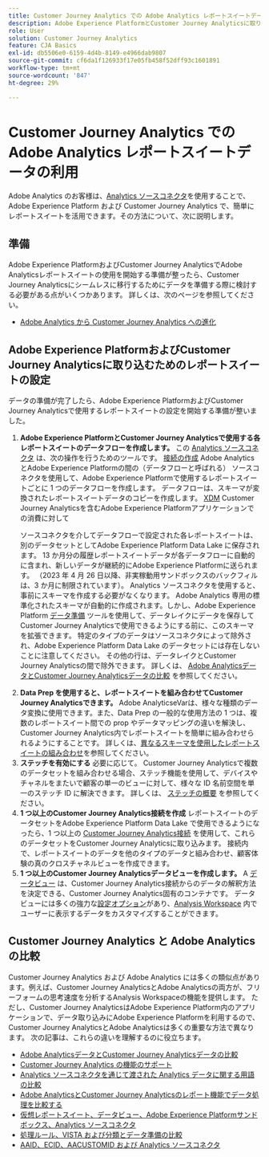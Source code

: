 ```yaml
---
title: Customer Journey Analytics での Adobe Analytics レポートスイートデータの利用
description: Adobe Experience PlatformとCustomer Journey Analyticsに取り込むためのAdobe Analyticsレポートスイートの設定方法
role: User
solution: Customer Journey Analytics
feature: CJA Basics
exl-id: db5506e0-6159-4d4b-8149-e4966dab9807
source-git-commit: cf6da1f126933f17e05fb458f52dff93c1601891
workflow-type: tm+mt
source-wordcount: '847'
ht-degree: 29%

---
```


# Customer Journey Analytics での Adobe Analytics レポートスイートデータの利用

Adobe Analytics のお客様は、[Analytics ソースコネクタ](https://experienceleague.adobe.com/docs/experience-platform/sources/connectors/adobe-applications/analytics.html?lang=ja)を使用することで、Adobe Experience Platform および Customer Journey Analytics で、簡単にレポートスイートを活用できます。その方法について、次に説明します。

## 準備

Adobe Experience PlatformおよびCustomer Journey AnalyticsでAdobe Analyticsレポートスイートの使用を開始する準備が整ったら、Customer Journey Analyticsにシームレスに移行するためにデータを準備する際に検討する必要がある点がいくつかあります。 詳しくは、次のページを参照してください。

* [Adobe Analytics から Customer Journey Analytics への進化](/help/getting-started/aa-to-cja.md)

## Adobe Experience PlatformおよびCustomer Journey Analyticsに取り込むためのレポートスイートの設定

データの準備が完了したら、Adobe Experience PlatformおよびCustomer Journey Analyticsで使用するレポートスイートの設定を開始する準備が整いました。

1. **Adobe Experience PlatformとCustomer Journey Analyticsで使用する各レポートスイートのデータフローを作成します。** この [Analytics ソースコネクタ](https://experienceleague.adobe.com/docs/experience-platform/sources/connectors/adobe-applications/analytics.html?lang=ja) は、次の操作を行うためのツールです。 [接続の作成](/help/connections/create-connection.md) Adobe AnalyticsとAdobe Experience Platformの間の（データフローと呼ばれる） ソースコネクタを使用して、Adobe Experience Platformで使用するレポートスイートごとに 1 つのデータフローを作成します。 データフローは、スキーマが変換されたレポートスイートデータのコピーを作成します。  [XDM](https://experienceleague.adobe.com/docs/platform-learn/tutorials/schemas/schemas-and-experience-data-model.html?lang=ja) Customer Journey Analyticsを含むAdobe Experience Platformアプリケーションでの消費に対して<p>ソースコネクタを介してデータフローで設定された各レポートスイートは、別のデータセットとしてAdobe Experience Platform Data Lake に保存されます。 13 か月分の履歴レポートスイートデータが各データフローに自動的に含まれ、新しいデータが継続的にAdobe Experience Platformに送られます。 （2023 年 4 月 26 日以降、非実稼動用サンドボックスのバックフィルは、3 か月に制限されています）。 Analytics ソースコネクタを使用すると、事前にスキーマを作成する必要がなくなります。 Adobe Analytics 専用の標準化されたスキーマが自動的に作成されます。しかし、Adobe Experience Platform [データ準備](https://experienceleague.adobe.com/docs/experience-platform/data-prep/home.html?lang=ja) ツールを使用して、データレイクにデータを保存してCustomer Journey Analyticsで使用できるようにする前に、このスキーマを拡張できます。 特定のタイプのデータはソースコネクタによって除外され、Adobe Experience Platform Data Lake のデータセットには存在しないことに注意してください。 その他の行は、データレイクとCustomer Journey Analyticsの間で除外できます。 詳しくは、 [Adobe AnalyticsデータとCustomer Journey Analyticsデータの比較](/help/troubleshooting/compare.md) を参照してください。
1. **Data Prep を使用すると、レポートスイートを組み合わせてCustomer Journey Analyticsできます。** Adobe AnalyticseVarは、様々な種類のデータ変換に使用できます。また、Data Prep の一般的な使用方法の 1 つは、複数のレポートスイート間での prop やデータマッピングの違いを解決し、Customer Journey Analytics内でレポートスイートを簡単に組み合わせられるようにすることです。 詳しくは、[異なるスキーマを使用したレポートスイートの組み合わせ](/help/use-cases/aa-data/combine-report-suites.md)を参照してください。
1. **ステッチを有効にする** 必要に応じて。 Customer Journey Analyticsで複数のデータセットを組み合わせる場合、ステッチ機能を使用して、デバイスやチャネルをまたいで顧客の単一のビューに対して、様々な ID 名前空間を単一のステッチ ID に解決できます。 詳しくは、 [ステッチの概要](../../stitching/overview.md) を参照してください。
1. **1 つ以上のCustomer Journey Analytics接続を作成** レポートスイートのデータセットをAdobe Experience Platform Data Lake で使用できるようになったら、1 つ以上の [Customer Journey Analytics接続](/help/connections/overview.md) を使用して、これらのデータセットをCustomer Journey Analyticsに取り込みます。 接続内で、レポートスイートのデータを他のタイプのデータと組み合わせ、顧客体験の真のクロスチャネルビューを作成できます。
1. **1 つ以上のCustomer Journey Analyticsデータビューを作成します。** A [データビュー](/help/data-views/data-views.md) は、Customer Journey Analytics接続からのデータの解釈方法を決定できる、Customer Journey Analytics固有のコンテナです。 データビューには多くの強力な[設定オプション](/help/data-views/create-dataview.md)があり、[Analysis Workspace](/help/analysis-workspace/home.md) 内でユーザーに表示するデータをカスタマイズすることができます。

## Customer Journey Analytics と Adobe Analytics の比較

Customer Journey Analytics および Adobe Analytics には多くの類似点があります。例えば、Customer Journey AnalyticsとAdobe Analyticsの両方が、フリーフォームの思考速度を分析するAnalysis Workspaceの機能を提供します。 ただし、Customer Journey AnalyticsはAdobe Experience Platform内のアプリケーションで、データ取り込みにAdobe Experience Platformを利用するので、Customer Journey AnalyticsとAdobe Analyticsは多くの重要な方法で異なります。 次の記事は、これらの違いを理解するのに役立ちます。

* [Adobe AnalyticsデータとCustomer Journey Analyticsデータの比較](/help/troubleshooting/compare.md)
* [Customer Journey Analytics の機能のサポート](/help/getting-started/aa-vs-cja/cja-aa.md)
* [Analytics ソースコネクタを通じて渡された Analytics データに関する用語の比較](/help/getting-started/aa-vs-cja/terminology.md)
* [Adobe AnalyticsとCustomer Journey Analyticsのレポート機能でデータ処理を比較する](/help/getting-started/aa-vs-cja/data-processing-comparisons.md)
* [仮想レポートスイート、データビュー、Adobe Experience Platformサンドボックス、Analytics ソースコネクタ](/help/getting-started/aa-vs-cja/vrs-dataview-sandbox-adc.md)
* [処理ルール、VISTA および分類とデータ準備の比較](/help/getting-started/aa-vs-cja/pr-vista-dataprep.md)
* [AAID、ECID、AACUSTOMID および Analytics ソースコネクタ](/help/getting-started/aa-vs-cja/aaid-ecid-adc.md)
